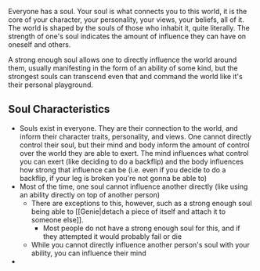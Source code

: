 Everyone has a soul. Your soul is what connects you to this world, it is the core of your character, your personality, your views, your beliefs, all of it. The world is shaped by the souls of those who inhabit it, quite literally. The strength of one's soul indicates the amount of influence they can have on oneself and others.

A strong enough soul allows one to directly influence the world around them, usually manifesting in the form of an ability of some kind, but the strongest souls can transcend even that and command the world like it's their personal playground.

## Soul Characteristics
- Souls exist in everyone. They are their connection to the world, and inform their character traits, personality, and views. One cannot directly control their soul, but their mind and body inform the amount of control over the world they are able to exert. The mind influences what control you can exert (like deciding to do a backflip) and the body influences how strong that influence can be (i.e.  even if you decide to do a backflip, if your leg is broken you're not gonna be able to)
- Most of the time, one soul cannot influence another directly (like using an ability directly on top of another person)
	- There are exceptions to this, however, such as a strong enough soul being able to [[Genie|detach a piece of itself and attach it to someone else]].
		- Most people do not have a strong enough soul for this, and if they attempted it would probably fail or die
	- While you cannot directly influence another person's soul with your ability, you can influence their mind
- 